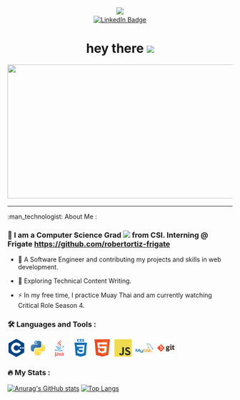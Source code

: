 <div id="header" align="center">
  <img src="https://media.giphy.com/media/SvF1NQaAsG1kt4VuZ3/giphy.gif" width="100"/>
</div>
<div id="badges" align="center">
  <a href="https://www.linkedin.com/in/roberteliortiz/">
    <img src="https://img.shields.io/badge/LinkedIn-blue?style=for-the-badge&logo=linkedin&logoColor=white" alt="LinkedIn Badge"/>
  </a>
</div>
<h1 align="center">
  hey there
  <img src="https://media.giphy.com/media/hvRJCLFzcasrR4ia7z/giphy.gif" width="30px"/>
</h1>
<div align="center">
  <img src="https://media.giphy.com/media/j7k6JOp8LufhXspVfu/giphy.gif" width="600" height="300"/>
</div>
<hr>
:man_technologist: About Me :

### :wave: I am a Computer Science Grad <img src="https://media.giphy.com/media/WUlplcMpOCEmTGBtBW/giphy.gif" width="30"> from CSI. Interning @ Frigate https://github.com/robertortiz-frigate
- :telescope: A Software Engineer and contributing my projects and skills in web development.

- :seedling: Exploring Technical Content Writing.

- :zap: In my free time, I practice Muay Thai and am currently watching Critical Role Season 4.

### :hammer_and_wrench: Languages and Tools :
<div>
  <img src="https://github.com/devicons/devicon/blob/master/icons/cplusplus/cplusplus-plain.svg" title ="C++" alt="C++" width="40" height="40"/>&nbsp;
  <img src="https://github.com/devicons/devicon/blob/master/icons/python/python-original.svg" title="python alt="python" width="40" height="40"/>&nbsp;
  <img src="https://github.com/devicons/devicon/blob/master/icons/java/java-original-wordmark.svg" title="Java" alt="Java" width="40" height="40"/>&nbsp;
  <img src="https://github.com/devicons/devicon/blob/master/icons/css3/css3-plain-wordmark.svg"  title="CSS3" alt="CSS" width="40" height="40"/>&nbsp;
  <img src="https://github.com/devicons/devicon/blob/master/icons/html5/html5-original.svg" title="HTML5" alt="HTML" width="40" height="40"/>&nbsp;
  <img src="https://github.com/devicons/devicon/blob/master/icons/javascript/javascript-original.svg" title="JavaScript" alt="JavaScript" width="40" height="40"/>&nbsp;
  <img src="https://github.com/devicons/devicon/blob/master/icons/mysql/mysql-original-wordmark.svg" title="MySQL"  alt="MySQL" width="40" height="40"/>&nbsp;
  <img src="https://github.com/devicons/devicon/blob/master/icons/git/git-original-wordmark.svg" title="Git" **alt="Git" width="40" height="40"/>
</div>

### :fire: My Stats :
[![Anurag's GitHub stats](https://github-readme-stats.vercel.app/api?username=reo113)](https://github.com/anuraghazra/github-readme-stats)
[![Top Langs](https://github-readme-stats.vercel.app/api/top-langs/?username=reo113&layout=compact&theme=vision-friendly-dark)](https://github.com/anuraghazra/github-readme-stats)

